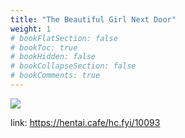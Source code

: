 ```yaml
---
title: "The Beautiful Girl Next Door"
weight: 1
# bookFlatSection: false
# bookToc: true
# bookHidden: false
# bookCollapseSection: false
# bookComments: true
---
```


![](https://cdn.jsdelivr.net/gh/reiuyfan/imagehosting@main/blog/20201228114806475.jpg)

link: <https://hentai.cafe/hc.fyi/10093>